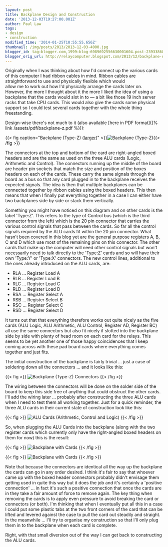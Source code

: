 ```yaml
---
layout: post
title: Backplane Design and Construction
date: '2013-12-03T19:27:00.001Z'
author: Paul Law
tags:
- design
- construction
modified_time: '2014-01-25T10:55:55.656Z'
thumbnail: /img/posts/2013/2013-12-03-4000.jpg
blogger_id: tag:blogger.com,1999:blog-6989692556630001604.post-239338689862467940
blogger_orig_url: http://relaycomputer.blogspot.com/2013/12/backplane-design-and-construction.html
---
```


Originally when I was thinking about how I'd 
connect up the various cards of this computer I had ribbon cables in mind. 
Ribbon cables are straightforward to use and physically flexible which would  
allow me to work out how I'd physically arrange the cards later on. However, 
the more I thought about it the more I liked the idea of using a backplane 
that the cards would slot in to — a bit like those 19 inch server racks that 
take CPU cards. This would also give the cards some physical support so I 
could test several cards together with the whole thing freestanding.

Design-wise there's not much to it (also available [here in PDF format]({% link /assets/pdf/backplane-z.pdf %})):

{{< fig caption="Backplane (Type-Z) ([larger](/img/posts/2013/2013-12-03-1000.png))" >}}![Backplane (Type-Z)](/img/posts/2013/2013-12-03-0000.png){{< /fig >}}

The connectors at 
the top and bottom of the card are right-angled boxed headers and are the same 
as used on the three ALU cards (Logic, Arithmetic and Control). The connectors 
running up the middle of the board are header pin sockets that match the size 
and position of the boxes headers on each of the cards. These carry the same 
signals through the board as a bus so that any card plugged in to the 
backplane receives the expected signals. The idea is then that multiple 
backplanes can be connected together by ribbon cables using the boxed headers. 
This then means that when I finally put everything together in a case I can 
either have two backplanes side by side or stack them vertically.

Something you might have noticed on this diagram and on other cards is the 
label 'Type:Z'. This refers to the type of Control bus (which is the third 
connector from the left) which is the 20 pin connector that carries the 
various control signals that pass between the cards. So far all the control 
signals required by the ALU cards fit within the 20 pin connector. What hasn't 
been covered in this blog yet are the general purpose registers A, B, C and D 
which use most of the remaining pins on this connector. The other cards that 
make up the computer will need other control signals but won't necessarily 
need to talk directly to the 'Type:Z' cards and so will have their own 
'Type:Y' or 'Type:X' connectors. The new control lines, additional to the ones 
already introduced on the ALU cards, are:

* RLA ... Register Load A
* RLB ... Register Load B
* RLC ... Register Load C
* RLD ... Register Load D
* RSA ... Register Select A
* RSB ... Register Select B
* RSC ... Register Select C
* RSD ... Register Select D

It turns out that that 
everything therefore works out quite nicely as the five cards (ALU Logic, ALU 
Arithmetic, ALU Control, Register AD, Register BC) all use the same connectors 
but also fit nicely if slotted into the backplane side by side with plenty of 
head room on each card for the relays. This seems to be yet another one of 
those happy coincidences that I keep coming across with these pad board cards 
where everything comes together and just fits.

The initial 
construction of the backplane is fairly trivial ... just a case of soldering 
down all the connectors ... and it looks like this:

{{< fig >}}
![Backplane (Type-Z) Connectors](/img/posts/2013/2013-12-03-0001.JPG)
{{< /fig >}}

The 
wiring between the connectors will be done on the solder side of the board to 
keep this side free of anything that could obstruct the other cards. I'll add 
the wiring later ... probably after constructing the three ALU cards when I 
need to test them all working together. Just for a quick reminder, the three 
ALU cards in their current state of construction look like this:

{{< fig >}}
![ALU Cards (Arithmetic, Control and Logic)](/img/posts/2013/2013-12-03-0002.JPG)
{{< /fig >}}

So, when plugging the ALU Cards into the backplane (along with the 
two register cards which currently only have the right-angled boxed headers on 
them for now) this is the result:

{{< fig >}}
![Backplane with Cards](/img/posts/2013/2013-12-03-0003.JPG)
{{< /fig >}}

{{< fig >}}
![Backplane with Cards](/img/posts/2013/2013-12-03-0004.jpg)
{{< /fig >}}

Note that because 
the connectors are identical all the way up the backplane the cards can go in 
any order desired. I think it's fair to say that whoever came up with the 
boxed header connectors probably didn't envisage them getting used in quite 
this way but it does the job and it's certainly a 'positive connection' ... in 
fact it's such a positive connection that once the cards are in they take a 
fair amount of force to remove again. The key thing when removing the cards is 
to apply even pressure to avoid breaking the card or connectors (or both). I'm 
thinking that when I eventually put all this in a case I could put some 
plastic tabs at the two front corners of the card that can be lifted and 
levered against the case to pull the card out steadily and straight. In the 
meanwhile ... I'll try to organise my construction so that I'll only plug them 
in to the backplane when each card is complete.

Right, with that 
small diversion out of the way I can get back to constructing the ALU cards. 
